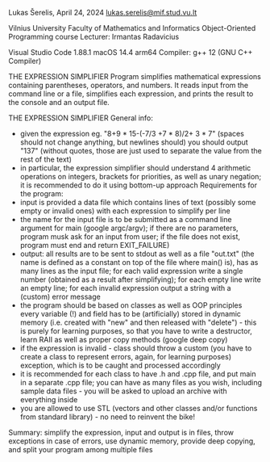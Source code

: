 Lukas Šerelis, April 24, 2024
lukas.serelis@mif.stud.vu.lt

Vilnius University Faculty of Mathematics and Informatics
Object-Oriented Programming course
Lecturer: Irmantas Radavicius

Visual Studio Code 1.88.1   macOS 14.4   arm64
Compiler: g++ 12 (GNU C++ Compiler)

THE EXPRESSION SIMPLIFIER
Program simplifies mathematical expressions containing parentheses, operators, and numbers.
It reads input from the command line or a file, simplifies each expression, and prints the result to the console and an output file.

THE EXPRESSION SIMPLIFIER
General info:
- given the expression eg. "8+9 * 15-(-7/3 +7 * 8)/2+ 3 * 7" (spaces should not change anything, but newlines should) you should output "137" (without quotes, those are just used to separate the value from the rest of the text)
- in particular, the expression simplifier should understand 4 arithmetic operations on integers, brackets for priorities, as well as unary negation; it is recommended to do it using bottom-up approach
Requirements for the program:
- input is provided a data file which contains lines of text (possibly some empty or invalid ones) with each expression to simplify per line
- the name for the input file is to be submitted as a command line argument for main (google argc/argv); if there are no parameters, program musk ask for an input from user; if the file does not exist, program must end and return EXIT_FAILURE)
- output: all results are to be sent to stdout as well as a file "out.txt" (the name is defined as a constant on top of the file where main() is), has as many lines as the input file; for each valid expression write a single number (obtained as a result after simplifying); for each empty line write an empty line; for each invalid expression output a string with a (custom) error message
- the program should be based on classes as well as OOP principles
every variable (!) and field has to be (artificially) stored in dynamic memory (i.e. created with "new" and then released with "delete") - this is purely for learning purposes, so that you have to write a destructor, learn RAII as well as proper copy methods (google deep copy)
- if the expression is invalid - class should throw a custom (you have to create a class to represent errors, again, for learning purposes) exception, which is to be caught and processed accordingly
- it is recommended for each class to have .h and .cpp file, and put main in a separate .cpp file; you can have as many files as you wish, including sample data files - you will be asked to upload an archive with everything inside
- you are allowed to use STL (vectors and other classes and/or functions from standard library) - no need to reinvent the bike!

Summary: simplify the expression, input and output is in files, throw exceptions in case of errors, use dynamic memory, provide deep copying, and split your program among multiple files
